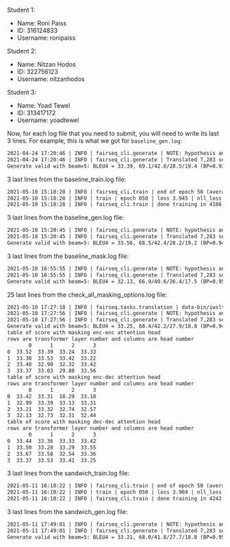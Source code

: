 Student 1:
* Name: Roni Paiss
* ID: 316124833
* Username: ronipaiss

Student 2:
* Name: Nitzan Hodos
* ID: 322756123
* Username: nitzanhodos

Student 3:
* Name: Yoad Tewel
* ID: 313417172
* Username: yoadtewel

Now, for each log file that you need to submit, you will need to write its last 3 lines. For example, this is what we got for `baseline_gen.log`:
```txt
2021-04-24 17:20:46 | INFO | fairseq_cli.generate | NOTE: hypothesis and token scores are output in base 2
2021-04-24 17:20:46 | INFO | fairseq_cli.generate | Translated 7,283 sentences (165,025 tokens) in 18.5s (394.00 sentences/s, 8927.61 tokens/s)
Generate valid with beam=5: BLEU4 = 33.39, 69.1/42.8/28.5/19.4 (BP=0.934, ratio=0.937, syslen=138824, reflen=148229)
```

3 last lines from the baseline_train.log file: 
```txt
2021-05-10 15:18:28 | INFO | fairseq_cli.train | end of epoch 50 (average epoch stats below)
2021-05-10 15:18:28 | INFO | train | epoch 050 | loss 3.945 | nll_loss 2.516 | ppl 5.72 | wps 46329 | ups 4.45 | wpb 10419.8 | bsz 422.8 | num_updates 18950 | lr 0.000229718 | gnorm 0.624 | train_wall 58 | gb_free 4.8 | wall 4187
2021-05-10 15:18:28 | INFO | fairseq_cli.train | done training in 4186.5 seconds
```

3 last lines from the baseline_gen.log file: 
```txt
2021-05-10 15:20:45 | INFO | fairseq_cli.generate | NOTE: hypothesis and token scores are output in base 2
2021-05-10 15:20:45 | INFO | fairseq_cli.generate | Translated 7,283 sentences (167,540 tokens) in 16.2s (450.28 sentences/s, 10358.45 tokens/s)
Generate valid with beam=5: BLEU4 = 33.56, 68.5/42.4/28.2/19.2 (BP=0.948, ratio=0.949, syslen=140728, reflen=148229)
```

3 last lines from the baseline_mask.log file: 
```txt
2021-05-10 16:55:55 | INFO | fairseq_cli.generate | NOTE: hypothesis and token scores are output in base 2
2021-05-10 16:55:55 | INFO | fairseq_cli.generate | Translated 7,283 sentences (169,064 tokens) in 15.8s (459.89 sentences/s, 10675.59 tokens/s)
Generate valid with beam=5: BLEU4 = 32.13, 66.9/40.6/26.4/17.5 (BP=0.959, ratio=0.960, syslen=142342, reflen=148229)
```

25 last lines from the check_all_masking_options.log file: 
```txt
2021-05-10 17:27:18 | INFO | fairseq.tasks.translation | data-bin/iwslt14.tokenized.de-en valid de-en 7283 examples
2021-05-10 17:27:56 | INFO | fairseq_cli.generate | NOTE: hypothesis and token scores are output in base 2
2021-05-10 17:27:56 | INFO | fairseq_cli.generate | Translated 7,283 sentences (167,410 tokens) in 14.3s (510.70 sentences/s, 11739.07 tokens/s)
Generate valid with beam=5: BLEU4 = 33.25, 68.4/42.2/27.9/18.8 (BP=0.948, ratio=0.950, syslen=140772, reflen=148229)
table of score with masking enc-enc attention head
rows are transformer layer number and columns are head number
       0      1      2      3
0  33.52  33.39  33.24  33.33
1  33.38  33.53  33.42  33.22
2  33.48  32.90  32.32  33.42
3  33.37  33.03  29.80  33.56
table of score with masking enc-dec attention head
rows are transformer layer number and columns are head number
       0      1      2      3
0  33.42  33.31  18.29  33.10
1  32.99  33.39  33.13  33.31
2  33.21  33.32  32.74  32.57
3  32.13  32.73  32.31  32.44
table of score with masking dec-dec attention head
rows are transformer layer number and columns are head number
       0      1      2      3
0  33.44  33.36  33.33  33.42
1  33.50  33.28  33.29  33.55
2  33.67  33.58  32.54  33.36
3  33.37  33.53  33.41  33.25
```

3 last lines from the sandwich_train.log file: 
```txt
2021-05-11 16:10:22 | INFO | fairseq_cli.train | end of epoch 50 (average epoch stats below)
2021-05-11 16:10:22 | INFO | train | epoch 050 | loss 3.969 | nll_loss 2.542 | ppl 5.82 | wps 47368.8 | ups 4.55 | wpb 10419.8 | bsz 422.8 | num_updates 18950 | lr 0.000229718 | gnorm 0.623 | train_wall 57 | gb_free 4.8 | wall 4242
2021-05-11 16:10:22 | INFO | fairseq_cli.train | done training in 4242.1 seconds
```

3 last lines from the sandwich_gen.log file: 
```txt
2021-05-11 17:49:01 | INFO | fairseq_cli.generate | NOTE: hypothesis and token scores are output in base 2
2021-05-11 17:49:01 | INFO | fairseq_cli.generate | Translated 7,283 sentences (168,099 tokens) in 15.4s (473.69 sentences/s, 10933.19 tokens/s)
Generate valid with beam=5: BLEU4 = 33.21, 68.0/41.8/27.7/18.8 (BP=0.953, ratio=0.954, syslen=141381, reflen=148229)
```